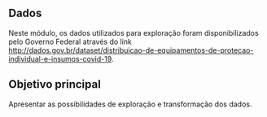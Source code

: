 ## Dados

Neste módulo, os dados utilizados para exploração foram disponibilizados pelo Governo Federal através do link http://dados.gov.br/dataset/distribuicao-de-equipamentos-de-protecao-individual-e-insumos-covid-19.

## Objetivo principal

Apresentar as possibilidades de exploração e transformação dos dados.

